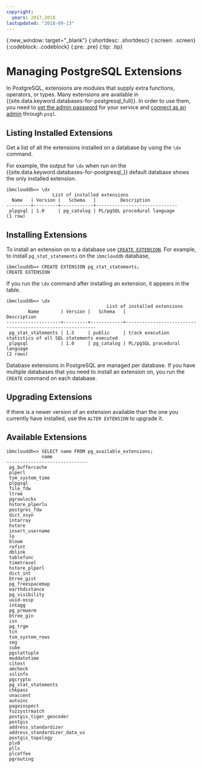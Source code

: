 ```yaml
---
copyright:
  years: 2017,2018
lastupdated: "2018-09-13"
---
```


{:new_window: target="_blank"}
{:shortdesc: .shortdesc}
{:screen: .screen}
{:codeblock: .codeblock}
{:pre: .pre}
{:tip: .tip}

# Managing PostgreSQL Extensions

In PostgreSQL, extensions are modules that supply extra functions, operators, or types. Many extensions are available in {{site.data.keyword.databases-for-postgresql_full}}. In order to use them, you need to [set the admin password](./admin-password.html) for your service and [connect as an admin](./admin-connecting.html) through `psql`.

## Listing Installed Extensions

Get a list of all the extensions installed on a database by using the `\dx` command.

For example, the output for `\dx` when run on the {{site.data.keyword.databases-for-postgresql_}} default database shows the only installed extension.
```
ibmclouddb=> \dx
                 List of installed extensions
  Name   | Version |   Schema   |         Description
---------+---------+------------+------------------------------
 plpgsql | 1.0     | pg_catalog | PL/pgSQL procedural language
(1 row)
```

## Installing Extensions

To install an extension on to a database use [`CREATE EXTENSION`](https://www.postgresql.org/docs/current/static/sql-createextension.html). For example, to install `pg_stat_statements` on the `ibmclouddb` database, 

```
ibmclouddb=> CREATE EXTENSION pg_stat_statements;
CREATE EXTENSION
```

If you run the `\dx` command after installing an extension, it appears in the table.
```
ibmclouddb=> \dx
                                     List of installed extensions
        Name        | Version |   Schema   |                        Description
--------------------+---------+------------+-----------------------------------------------------------
 pg_stat_statements | 1.5     | public     | track execution statistics of all SQL statements executed
 plpgsql            | 1.0     | pg_catalog | PL/pgSQL procedural language
(2 rows)
```

Database extensions in PostgreSQL are managed per database. If you have multiple databases that you need to install an extension on, you run the `CREATE` command on each database.

## Upgrading Extensions

If there is a newer version of an extension available than the one you currently have installed, use the `ALTER EXTENSION` to upgrade it.

## Available Extensions
```
ibmclouddb=> SELECT name FROM pg_available_extensions;
             name
------------------------------
 pg_buffercache
 plperl
 tsm_system_time
 plpgsql
 file_fdw
 ltree
 pgrowlocks
 hstore_plperlu
 postgres_fdw
 dict_xsyn
 intarray
 hstore
 insert_username
 lo
 bloom
 refint
 dblink
 tablefunc
 timetravel
 hstore_plperl
 dict_int
 btree_gist
 pg_freespacemap
 earthdistance
 pg_visibility
 uuid-ossp
 intagg
 pg_prewarm
 btree_gin
 isn
 pg_trgm
 tcn
 tsm_system_rows
 seg
 cube
 pgstattuple
 moddatetime
 citext
 amcheck
 sslinfo
 pgcrypto
 pg_stat_statements
 chkpass
 unaccent
 autoinc
 pageinspect
 fuzzystrmatch
 postgis_tiger_geocoder
 postgis
 address_standardizer
 address_standardizer_data_us
 postgis_topology
 plv8
 plls
 plcoffee
 pgrouting
 ```